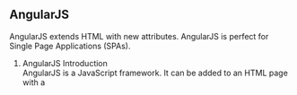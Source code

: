 ## AngularJS 

AngularJS extends HTML with new attributes. AngularJS is perfect for Single Page Applications (SPAs). 

1. AngularJS Introduction  
  AngularJS is a JavaScript framework. It can be added to an HTML page with a <script> tag.  
  AngularJS extends HTML attributes with Directives, and binds data to HTML with Expressions.  
  It is a library written in JavaScript.  
  `<script src="https://ajax.googleapis.com/ajax/libs/angularjs/1.6.4/angular.min.js"></script>`    
  ##### AngularJS Directives
  
  AngularJS extends HTML with **ng-directives**:  
  **ng-app**: defines an AngularJS application (tells AngularJS that the \<div\> element is the "owner" of an AngularJS application)   
  **ng-model**: binds the value of HTML controls (input, select, textarea) to application data(binds the value of the input field to the application variable name)  
  **ng-bind**: binds application data to the HTML view(binds the innerHTML of the \<p\> element to the application variable name)  
  ##### AngularJS Directives
  AngularJS directives are HTML attributes with an ng prefix:  
  **ng-init**: initializes AngularJS application variables  
  
  ##### AngularJS Expressions
  AngularJS expressions are written inside double braces: **{{expression}}**  
  AngularJS Applications:  
  AngularJS modules define AngularJS applications.    
  AngularJS controllers control AngularJS applications.  
  The ng-app directive defines the application, the ng-controller directive defines the controller.  
  
  ##### AngularJS Applications  
  AngularJS modules define AngularJS applications.  
  AngularJS controllers control AngularJS applications.   
  The **ng-app** directive defines the application, the **ng-controller** directive defines the controller.   
  
  AngularJS Module:  
  ```var app = angular.module('myApp', []);```  
  AngularJS Controller:  
  ```
  app.controller('myCtrl', function($scope) {
    $scope.firstName= "John";
    $scope.lastName= "Doe";
  });
  ```
  


2. AngularJS Expressions  
   (1) `{{ expression }}`   
   (2) `ng-bind="expression"`  
   (Both need ng-app directive, if ng-app directive was removed, HTML will display the expression as it is, without solving it)  
   Numbers, Strings, Objects, Arrays, 
   
   **AngularJS Expressions vs. JavaScript Expressions:**  
   Like JavaScript expressions, AngularJS expressions can contain literals, operators, and variables.  
   Unlike JavaScript expressions, AngularJS expressions can be written inside HTML.  
   AngularJS expressions do not support conditionals, loops, and exceptions, while JavaScript expressions do.  
   AngularJS expressions support filters, while JavaScript expressions do not.  
   
   
3. AngularJS Modules   
   An AngularJS module defines an application.   
   The module is a container for the different parts of an application.   
   The module is a container for the application controllers.  
   Controllers always belong to a module.  
   
   
  


